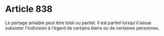 # Article 838

Le partage amiable peut être total ou partiel. Il est partiel lorsqu'il laisse subsister l'indivision à l'égard de certains biens ou de certaines personnes.